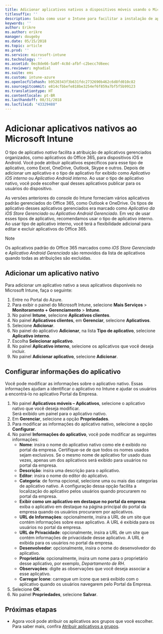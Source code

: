 ```yaml
---
title: Adicionar aplicativos nativos a dispositivos móveis usando o Microsoft Intune
titlesuffix: ''
description: Saiba como usar o Intune para facilitar a instalação de aplicativos nativos em dispositivos móveis.
keywords: ''
author: Erikre
ms.author: erikre
manager: dougeby
ms.date: 05/15/2018
ms.topic: article
ms.prod: ''
ms.service: microsoft-intune
ms.technology: ''
ms.assetid: 0ec8de66-5a0f-4c8d-afbf-c2becc7d6eec
ms.reviewer: mghadial
ms.suite: ems
ms.custom: intune-azure
ms.openlocfilehash: b9520343f3b631fdc2732690b462c6d8fd010c82
ms.sourcegitcommit: e814cfbbefe818be3254ef6f859a7bf5f5b99123
ms.translationtype: HT
ms.contentlocale: pt-BR
ms.lasthandoff: 08/31/2018
ms.locfileid: "43329488"
---
```

# <a name="add-built-in-apps-to-microsoft-intune"></a>Adicionar aplicativos nativos ao Microsoft Intune

O tipo de aplicativo *nativo* facilita a atribuição de aplicativos gerenciados organizados, como aplicativos do Office 365, para dispositivos iOS e Android. Você pode atribuir aplicativos específicos para esse tipo de aplicativo, como Excel, OneDrive, Outlook, Skype e outros. Depois de adicionar um aplicativo e o tipo de aplicativo for exibido como *Aplicativo iOS interno* ou *Aplicativo Android interno*. Ao usar o tipo de aplicativo nativo, você pode escolher qual desses aplicativos publicar para os usuários do dispositivo.

As versões anteriores do console do Intune forneciam vários aplicativos padrão gerenciados do Office 365, como Outlook e OneDrive. Os tipos de aplicativo desses aplicativos gerenciados era marcado como *Aplicativo da iOS Store Gerenciado* ou *Aplicativo Android Gerenciado*. Em vez de usar esses tipos de aplicativo, recomendamos usar o tipo de aplicativo interno. Ao usar tipo de aplicativo interno, você terá a flexibilidade adicional para editar e excluir aplicativos do Office 365.

>[!NOTE]
>Os aplicativos padrão do Office 365 marcados como *iOS Store Gerenciado* e *Aplicativo Android Gerenciado* são removidos da lista de aplicativos quando todas as atribuições são excluídas.

## <a name="add-a-built-in-app"></a>Adicionar um aplicativo nativo

Para adicionar um aplicativo nativo a seus aplicativos disponíveis no Microsoft Intune, faça o seguinte:
1. Entre no Portal do Azure.
2. Para exibir o painel do Microsoft Intune, selecione **Mais Serviços** > **Monitoramento + Gerenciamento** > **Intune**.
3. No painel **Intune**, selecione **Aplicativos clientes**.
4. No painel **Aplicativos clientes**, em **Gerenciar**, selecione **Aplicativos**.
5. Selecione **Adicionar**.
6. No painel do aplicativo **Adicionar**, na lista **Tipo de aplicativo**, selecione **Aplicativo interno**.
7. Escolha **Selecionar aplicativo**.
8. No painel **Aplicativo interno**, selecione os aplicativos que você deseja incluir.
9. No painel **Adicionar aplicativo**, selecione **Adicionar**.


## <a name="configure-app-information"></a>Configurar informações do aplicativo

Você pode modificar as informações sobre o aplicativo nativo. Essas informações ajudam a identificar o aplicativo no Intune e ajudar os usuários a encontrá-lo no aplicativo Portal da Empresa.
1. No painel **Aplicativos móveis – Aplicativos**, selecione o aplicativo nativo que você deseja modificar.  
    Será exibido um painel para o aplicativo nativo.
2. Em **Gerenciar**, selecione a opção **Propriedades**.
3. Para modificar as informações do aplicativo nativo, selecione a opção **Configurar**.
4. No painel **Informações do aplicativo**, você pode modificar as seguintes informações:
    - **Nome**: insira o nome do aplicativo nativo como ele é exibido no portal da empresa. Certifique-se de que todos os nomes usados sejam exclusivos. Se o mesmo nome de aplicativo for usado duas vezes, apenas um dos aplicativos será exibido para usuários no portal da empresa.
    - **Descrição**: insira uma descrição para o aplicativo. 
    - **Editor**: insira o nome do editor do aplicativo.
    - **Categoria**: de forma opcional, selecione uma ou mais das categorias de aplicativo nativo. A configuração dessa opção facilita a localização do aplicativo pelos usuários quando procurarem no portal da empresa.
    - **Exibir como um aplicativo em destaque no portal da empresa**: exiba o aplicativo em destaque na página principal do portal da empresa quando os usuários procurarem por aplicativos.
    - **URL de Informações**: opcionalmente, insira a URL de um site que contém informações sobre esse aplicativo. A URL é exibida para os usuários no portal da empresa.
    - **URL de Privacidade**: opcionalmente, insira a URL de um site que contém informações de privacidade desse aplicativo. A URL é exibida para os usuários no portal da empresa.
    - **Desenvolvedor**: opcionalmente, insira o nome do desenvolvedor do aplicativo.
    - **Proprietário**: opcionalmente, insira um nome para o proprietário desse aplicativo, por exemplo, *Departamento de RH*.
    - **Observações**: digite as observações que você deseja associar a esse aplicativo.
    - **Carregar Ícone**: carregue um ícone que será exibido com o aplicativo quando os usuários navegarem pelo Portal da Empresa.
4. Selecione **OK**.
5. No painel **Propriedades**, selecione **Salvar**.

## <a name="next-steps"></a>Próximas etapas

- Agora você pode atribuir os aplicativos aos grupos que você escolher. Para saber mais, confira [Atribuir aplicativos a grupos](apps-deploy.md).
